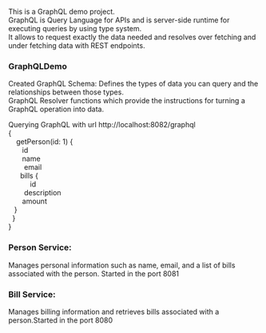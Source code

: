 This is a GraphQL demo project.<br/>
GraphQL is Query Language for APIs and is server-side runtime for executing queries by using type system.<br/>
It allows to request exactly the data needed and resolves over fetching and under fetching data with REST endpoints.<br/>

<H3>GraphQLDemo</H3>

Created GraphQL Schema: Defines the types of data you can query and the relationships between those types.<br/>
GraphQL Resolver functions which provide the instructions for turning a GraphQL operation into data.<br/>

Querying GraphQL with url http://localhost:8082/graphql
<br/>
{<br/>
    &nbsp;&nbsp;&nbsp; getPerson(id: 1) { <br/>
     &nbsp;&nbsp;&nbsp;&nbsp;&nbsp;&nbsp;  id<br/>
      &nbsp;&nbsp;&nbsp;&nbsp;&nbsp;&nbsp;  name<br/>
       &nbsp;&nbsp;&nbsp; &nbsp;&nbsp;&nbsp;&nbsp;email<br/>
        &nbsp;&nbsp;&nbsp;&nbsp;&nbsp;&nbsp;bills {<br/>
         &nbsp;&nbsp;&nbsp;&nbsp;&nbsp;&nbsp; &nbsp;&nbsp;&nbsp;  id<br/>
          &nbsp;&nbsp;&nbsp;&nbsp;&nbsp;&nbsp;&nbsp;  description<br/>
           &nbsp;&nbsp;&nbsp;&nbsp;&nbsp;&nbsp; amount<br/>
       &nbsp; &nbsp;}<br/>
   &nbsp; }<br/>
}<br/>


<H3>Person Service:</H3> Manages personal information such as name, email, and a list of bills associated with the person. Started in the port 8081<br/>

<H3>Bill Service:</H3> Manages billing information and retrieves bills associated with a person.Started in the port 8080<br/>

